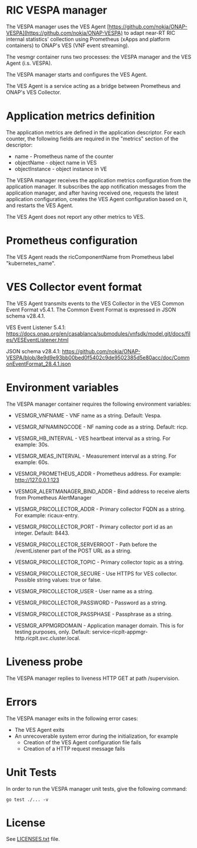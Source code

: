 RIC VESPA manager
=================

The VESPA manager uses the VES Agent [https://github.com/nokia/ONAP-VESPA](https://github.com/nokia/ONAP-VESPA)
to adapt near-RT RIC internal statistics' collection using Prometheus
(xApps and platform containers) to ONAP's VES (VNF event streaming).

The vesmgr container runs two processes: the VESPA manager and the VES
Agent (i.s. VESPA).

The VESPA manager starts and configures the VES Agent.

The VES Agent is a service acting as a bridge between Prometheus and
ONAP's VES Collector.

# Application metrics definition

The application metrics are defined in the application descriptor.
For each counter, the following fields are required in the "metrics"
section of the descriptor:

* name - Prometheus name of the counter
* objectName - object name in VES
* objectInstance - object instance in VE

The VESPA manager receives the application metrics configuration from the
application manager. It subscribes the app notification messages from the
application manager, and after having received one, requests the latest
application configuration, creates the VES Agent configuration based on it,
and restarts the VES Agent.

The VES Agent does not report any other metrics to VES.

# Prometheus configuration

The VES Agent reads the ricComponentName from Prometheus label
"kubernetes_name".

# VES Collector event format

The VES Agent transmits events to the VES Collector in the
VES Common Event Format v5.4.1.
The Common Event Format is expressed in JSON schema v28.4.1.

VES Event Listener 5.4.1:
<https://docs.onap.org/en/casablanca/submodules/vnfsdk/model.git/docs/files/VESEventListener.html>

JSON schema v28.4.1:
<https://github.com/nokia/ONAP-VESPA/blob/8e9d9e93bb00bed0f5402c9de9502385d5e80acc/doc/CommonEventFormat_28.4.1.json>

# Environment variables

The VESPA manager container requires the following environment variables:

* VESMGR_VNFNAME - VNF name as a string. Default: Vespa.
* VESMGR_NFNAMINGCODE - NF naming code as a string. Default: ricp.
* VESMGR_HB_INTERVAL - VES heartbeat interval as a string. For example: 30s.
* VESMGR_MEAS_INTERVAL - Measurement interval as a string. For example: 60s.
* VESMGR_PROMETHEUS_ADDR - Prometheus address. For example: http://127.0.0.1:123
* VESMGR_ALERTMANAGER_BIND_ADDR - Bind address to receive alerts from Prometheus AlertManager

* VESMGR_PRICOLLECTOR_ADDR - Primary collector FQDN as a string. For example: ricaux-entry.
* VESMGR_PRICOLLECTOR_PORT - Primary collector port id as an integer. Default: 8443.
* VESMGR_PRICOLLECTOR_SERVERROOT - Path before the /eventListener part of the POST URL as a string.
* VESMGR_PRICOLLECTOR_TOPIC - Primary collector topic as a string.
* VESMGR_PRICOLLECTOR_SECURE - Use HTTPS for VES collector. Possible string values: true or false.
* VESMGR_PRICOLLECTOR_USER - User name as a string.
* VESMGR_PRICOLLECTOR_PASSWORD - Password as a string.
* VESMGR_PRICOLLECTOR_PASSPHASE - Passphrase as a string.

* VESMGR_APPMGRDOMAIN - Application manager domain. This is for testing purposes, only. Default: service-ricplt-appmgr-http.ricplt.svc.cluster.local.

# Liveness probe

The VESPA manager replies to liveness HTTP GET at path /supervision.

# Errors

The VESPA manager exits in the following error cases:

* The VES Agent exits
* An unrecoverable system error during the initialization, for example
  * Creation of the VES Agent configuration file fails
  * Creation of a HTTP request message fails

# Unit Tests

In order to run the VESPA manager unit tests, give the following command:

```shell
go test ./... -v
```

# License

See [LICENSES.txt](./LICENSES.txt) file.

